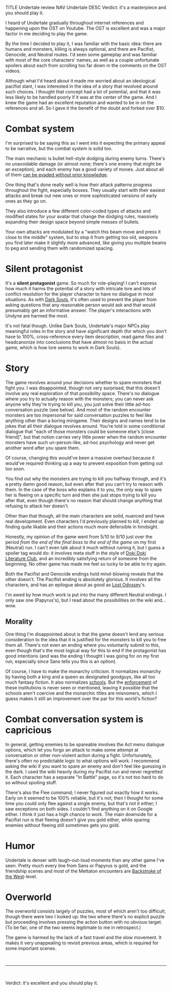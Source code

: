 TITLE Undertale review
NAV Undertale
DESC Verdict: it's a masterpiece and you should play it.

I heard of Undertale gradually throughout internet references and happening upon the OST on Youtube. The OST is excellent and was a major factor in me deciding to play the game.

By the time I decided to play it, I was familiar with the basic idea: there are humans and monsters, killing is always optional, and there are Pacifist, Genocide, and Neutral routes. I'd seen some gameplay and was familiar with most of the core characters' names, as well as a couple unfortunate spoilers about each from scrolling too far down in the comments on the OST videos.

Although what I'd heard about it made me worried about an ideological pacifist slant, I was interested in the idea of a story that revolved around such choices. I thought that concept had a lot of potential, and that it was less likely to be handled poorly if it was at the center of the game. And I knew the game had an excellent reputation and wanted to be in on the references and all. So I gave it the benefit of the doubt and forked over $10.

# Combat system

I'm surprised to be saying this as I went into it expecting the primary appeal to be narrative, but the combat system is solid too.

The main mechanic is bullet hell-style dodging during enemy turns. There's no unavoidable damage (or almost none; there's one enemy that might be an exception), and each enemy has a good variety of moves. Just about all of them [can be evaded without prior knowledge](/game_design/trial_and_error).

One thing that's done really well is how their attack patterns progress throughout the fight, especially bosses. They usually start with their easiest attacks and break out new ones or more sophisticated versions of early ones as they go on.

They also introduce a few different color-coded types of attacks and modified states for your avatar that change the dodging rules, massively expanding their design space beyond simple messes of bullets.

Your own attacks are modulated by a "watch this beam move and press it close to the middle" system, but to stop it from getting too old, weapons you find later make it slightly more advanced, like giving you multiple beams to peg and sending them with randomized spacing.

# Silent protagonist

It's a **silent protagonist** game. So much for role-playing! I can't express how much it harms the potential of a story with intricate lore and lots of conflict resolution for the player character to have no dialogue in most situations. As with [Dark Souls](/reviews/dark_souls_story), it's often used to prevent the player from asking questions that any reasonable person would ask and that would presumably get an informative answer. The player's interactions with Undyne are harmed the most.

It's not fatal though. Unlike Dark Souls, Undertale's major NPCs play meaningful roles in the story and have significant depth (for which you don't have to 100%, cross-reference every item description, read game files and headcanonize into conclusions that have almost no basis in the actual game, which is how lore seems to work in Dark Souls).

# Story

The game revolves around your decisions whether to spare monsters that fight you. I was disappointed, though not very surprised, that this doesn't involve any real exploration of that possibility space. There's no dialogue where you try to actually reason with the monsters; you can never ask anyone why they're trying to kill you, you just solve their little ad-hoc conversation puzzle (see below). And most of the random encounter monsters are too impersonal for said conversation puzzles to feel like anything other than a boring minigame. Their designs and names tend to be jokes that all their dialogue revolves around. You're told in some conditional dialogue that "each of those monsters could be someone else's [close friend]", but that notion carries very little power when the random encounter monsters have such un-person-like, ad-hoc psychology and never get another word after you spare them.

Of course, changing this would've been a massive overhaul because it would've required thinking up a way to prevent exposition from getting out too soon.

You find out why the monsters are trying to kill you halfway through, and it's a pretty damn good reason, but even after that you can't try to reason with them. In the case of the boss who explains it to you, the only way to spare her is <span class="spoiler">fleeing on a specific turn</span> and then she just stops trying to kill you after that, even though there's no reason that should change anything that refusing to attack her doesn't.

Other than that though, all the main characters are solid, nuanced and have real development. Even characters I'd previously planned to kill, I ended up finding quite likable and their actions much more defensible in hindsight.

Honestly, my opinion of the game went from 5/10 to 9/10 just over the period *from the end of the final boss to the end of the game* on my first (Neutral) run. I can't even talk about it much without ruining it, but I guess a spoiler tag would do: it involves <span class="spoiler">meta stuff in the style of [Doki Doki Literature Club](/reviews/ddlc)</span>, and an incredibly satisfying return of someone from the beginning. No other game has made me feel so lucky to be able to try again.

Both the Pacifist and Genocide endings hold mind-blowing reveals that the other doesn't. The Pacifist ending is absolutely glorious. It involves all the characters, and has an epilogue about as good as [Lost Odyssey](/reviews/lost_odyssey)'s.

I'm awed by how much work is put into the many different Neutral endings. I only saw one (Papyrus's), but I read about the possibilities on the wiki and... wow.

## Morality

One thing I'm disappointed about is that the game doesn't lend any serious consideration to the idea that it is justified for <span class="spoiler">the monsters to kill you to free them all</span>. There's not even an ending where you <span class="spoiler">voluntarily submit to this</span>, even though that's the most logical way for this to end if the protagonist has good intentions (and was the ending I thought I was going for on my first run, especially since Sans tells you this is an option).

Of course, I have to make the monarchy criticism. It normalizes monarchy by having both a king and a queen as designated goodguys, like all too much fantasy fiction. It also normalizes [schools](/protagonism/children). But the [enforcement](/protagonism/enforcement) of these institutions is never seen or mentioned, leaving it possible that the schools aren't coercive and the monarchic titles are misnomers, which I guess makes it still an improvement over the par for this world's fiction?

# Combat conversation system is capricious

In general, getting enemies to be spareable involves the Act menu dialogue options, which let you forgo an attack to make some attempt at conversation or other non-violent action during a fight. Unfortunately, there's often no predictable logic to what options will work. I recommend asking the wiki if you want to spare an enemy and don't feel like guessing in the dark. I used the wiki heavily during my Pacifist run and never regretted it. Each character has a separate "In Battle" page, so it's not too hard to do so without spoiling stuff.

There's also the Flee command; I never figured out exactly how it works. Early on it seemed to be 100% reliable, but it's not; then I thought for some time you could only flee against a single enemy, but that's not it either; I saw exceptions on both sides. I couldn't find anything on it on Google either. I think it just has a high chance to work. The main downside for a Pacifist run is that fleeing doesn't give you gold either, while sparing enemies without fleeing still sometimes gets you gold.

# Humor

Undertale is denser with laugh-out-loud moments than any other game I've seen. Pretty much every line from Sans or Papyrus is gold, and the friendship scenes and most of the Mettaton encounters are [Backstroke of the West](https://www.youtube.com/watch?v=XziLNeFm1ok)-level.

# Overworld

The overworld consists largely of puzzles, most of which aren't too difficult, though there were two I looked up: the two where there's no explicit puzzle but proceeding involves pressing the action button with no obvious target. (To be fair, one of the two seems legitimate to me in retrospect.)

The game is harmed by the lack of a fast travel and the slow movement. It makes it very unappealing to revisit previous areas, which is required for some important scenes.

<br>

---

<br>

Verdict: it's excellent and you should play it.
